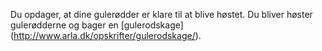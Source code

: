 Du opdager, at dine gulerødder er klare til at blive høstet. Du bliver høster
gulerødderne og bager en
[gulerodskage] (http://www.arla.dk/opskrifter/gulerodskage/).
